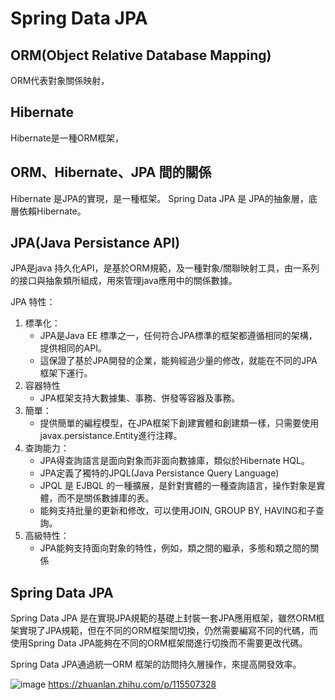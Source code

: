 # Spring Data JPA


## ORM(Object Relative Database Mapping)
ORM代表對象關係映射，
## Hibernate
Hibernate是一種ORM框架，
## ORM、Hibernate、JPA 間的關係
Hibernate 是JPA的實現，是一種框架。
Spring Data JPA 是 JPA的抽象層，底層依賴Hibernate。
## JPA(Java Persistance API)
JPA是java 持久化API，是基於ORM規範，及一種對象/關聯映射工具，由一系列的接口與抽象類所組成，用來管理java應用中的關係數據。

JPA 特性：
1. 標準化：
   - JPA是Java EE 標準之一，任何符合JPA標準的框架都遵循相同的架構，提供相同的API。
   - 這保證了基於JPA開發的企業，能夠經過少量的修改，就能在不同的JPA框架下運行。
2. 容器特性
   - JPA框架支持大數據集、事務、併發等容器及事務。
3. 簡單：
   - 提供簡單的編程模型，在JPA框架下創建實體和創建類一樣，只需要使用javax.persistance.Entity進行注釋。
4. 查詢能力：
   - JPA得查詢語言是面向對象而非面向數據庫，類似於Hibernate HQL。
   - JPA定義了獨特的JPQL(Java Persistance Query Language)
   - JPQL 是 EJBQL 的一種擴展，是針對實體的一種查詢語言，操作對象是實體，而不是關係數據庫的表。
   - 能夠支持批量的更新和修改，可以使用JOIN, GROUP BY, HAVING和子查詢。
5. 高級特性：
   - JPA能夠支持面向對象的特性，例如，類之間的繼承，多態和類之間的關係

## Spring Data JPA
Spring Data JPA 是在實現JPA規範的基礎上封裝一套JPA應用框架，雖然ORM框架實現了JPA規範，但在不同的ORM框架間切換，仍然需要編寫不同的代碼，而使用Spring Data JPA能夠在不同的ORM框架間進行切換而不需要更改代碼。   

Spring Data JPA通過統一ORM 框架的訪問持久層操作，來提高開發效率。   

![image](https://user-images.githubusercontent.com/79159894/229261133-04c2dae8-4325-4f86-9825-774c2a002529.png)
https://zhuanlan.zhihu.com/p/115507328

